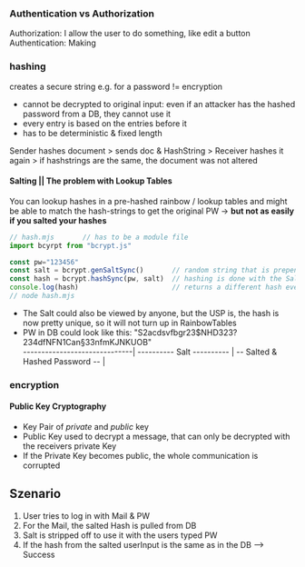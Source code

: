 ### Authentication vs Authorization
Authorization: I allow the user to do something, like edit a button
Authentication: Making 

### hashing
creates a secure string e.g. for a password  != encryption
* cannot be decrypted to original input: even if an attacker has the hashed password from a DB, they cannot use it
* every entry is based on the entries before it
* has to be deterministic & fixed length

Sender hashes document > sends doc & HashString > Receiver hashes it again > if hashstrings are the same, the document was not altered

#### Salting || The problem with Lookup Tables
You can lookup hashes in a pre-hashed rainbow / lookup tables and might be able to match the hash-strings to get the original PW
-> **but not as easily if you salted your hashes**

```jsx
// hash.mjs       // has to be a module file
import bcyrpt from "bcrypt.js"

const pw="123456"
const salt = bcrypt.genSaltSync()       // random string that is prepended to the hash
const hash = bcrypt.hashSync(pw, salt)  // hashing is done with the Salt
console.log(hash)                       // returns a different hash everytime, since the Salt is always different 
// node hash.mjs
```

* The Salt could also be viewed by anyone, but the USP is, the hash is now pretty unique, so it will not turn up in RainbowTables
* PW in DB could look like this:  "S2acdsvfbgr23$NHD323?234dfNFN1Can§33nfmKJNKUOB" <br>
------------------------------| ---------- Salt ---------- | -- Salted & Hashed Password -- |

### encryption
#### Public Key Cryptography
* Key Pair of *private* and *public* key
* Public Key used to decrypt a message, that can only be decrypted with the receivers private Key
* If the Private Key becomes public, the whole communication is corrupted


## Szenario
1. User tries to log in with Mail & PW
2. For the Mail, the salted Hash is pulled from DB
3. Salt is stripped off to use it with the users typed PW
4. If the hash from the salted userInput is the same as in the DB --> Success

